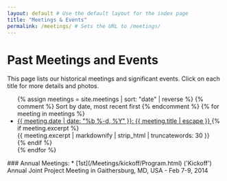 ```yaml
---
layout: default # Use the default layout for the index page
title: "Meetings & Events"
permalink: /meetings/ # Sets the URL to /meetings/
---
```


# Past Meetings and Events

This page lists our historical meetings and significant events. Click on each title for more details and photos.

<ul class="meeting-list">
  {% assign meetings = site.meetings | sort: "date" | reverse %}  {% comment %} Sort by date, most recent first {% endcomment %}
  {% for meeting in meetings %}
    <li class="meeting-list-item">
      <a href="{{ meeting.url | relative_url }}">
        <span class="meeting-list-date">{{ meeting.date | date: "%b %-d, %Y" }}:</span>
        <span class="meeting-list-title">{{ meeting.title | escape }}</span>
      </a>
      {% if meeting.excerpt %}
        <div class="meeting-list-excerpt">
          {{ meeting.excerpt | markdownify | strip_html | truncatewords: 30 }}
        </div>
      {% endif %}
    </li>
  {% endfor %}
</ul>
### Annual Meetings:
* [1st](/Meetings/kickoff/Program.html) ('Kickoff') Annual Joint Project Meeting in Gaithersburg, MD, USA - Feb 7-9, 2014